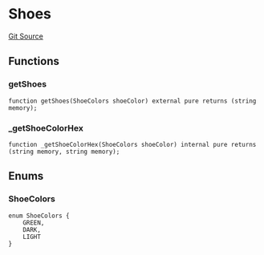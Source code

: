 # Shoes
[Git Source](https://github.com/digiv3rse/protocol-contracts/blob/0d518167a484d4368bad0990424be098fe779fa4/contracts/libraries/svgs/Profile/Shoes.sol)


## Functions
### getShoes


```solidity
function getShoes(ShoeColors shoeColor) external pure returns (string memory);
```

### _getShoeColorHex


```solidity
function _getShoeColorHex(ShoeColors shoeColor) internal pure returns (string memory, string memory);
```

## Enums
### ShoeColors

```solidity
enum ShoeColors {
    GREEN,
    DARK,
    LIGHT
}
```

